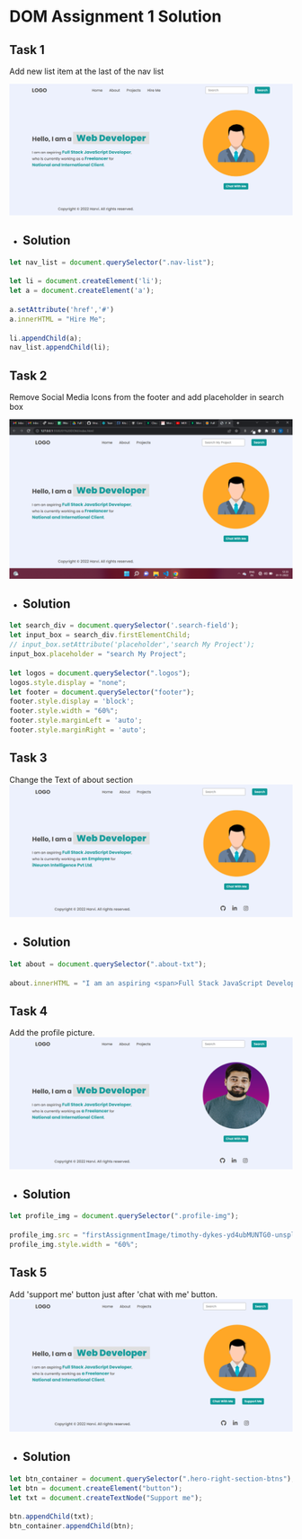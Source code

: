 # DOM Assignment 1 Solution

## Task 1

Add new list item at the last of the nav list

![Task 1](./firstAssignmentImage/task1Output.png)

- ## Solution
```js
let nav_list = document.querySelector(".nav-list");

let li = document.createElement('li');
let a = document.createElement('a');

a.setAttribute('href','#')
a.innerHTML = "Hire Me";

li.appendChild(a);
nav_list.appendChild(li);
```

## Task 2

Remove Social Media Icons from the footer and add placeholder in search box

![Task1](./firstAssignmentImage/task2Output.png)

- ## Solution

```js
let search_div = document.querySelector('.search-field');
let input_box = search_div.firstElementChild;
// input_box.setAttribute('placeholder','search My Project');
input_box.placeholder = "search My Project";

let logos = document.querySelector(".logos");
logos.style.display = "none";
let footer = document.querySelector("footer");
footer.style.display = 'block';
footer.style.width = "60%";
footer.style.marginLeft = 'auto';
footer.style.marginRight = 'auto';

```

 ## Task 3

Change the Text of about section
![Task 3](./firstAssignmentImage/task3Output.png)

- ## Solution

```js
let about = document.querySelector(".about-txt");

about.innerHTML = "I am an aspiring <span>Full Stack JavaScript Developer</span>, <br/> who is currently working as <span>an Employee</span > for <br /> <span>iNeuron Intelligence Pvt Ltd.</span>."
```

## Task 4

Add the profile picture.
![Task 4](./firstAssignmentImage/task4Output.png)

- ## Solution
```js
let profile_img = document.querySelector(".profile-img");

profile_img.src = "firstAssignmentImage/timothy-dykes-yd4ubMUNTG0-unsplash.jpg";
profile_img.style.width = "60%";
```

## Task 5 

Add 'support me' button just after 'chat with me' button.
![Task 5](./firstAssignmentImage/task5Output.png)

- ## Solution
```js
let btn_container = document.querySelector(".hero-right-section-btns");
let btn = document.createElement("button");
let txt = document.createTextNode("Support me");

btn.appendChild(txt);
btn_container.appendChild(btn);
```


